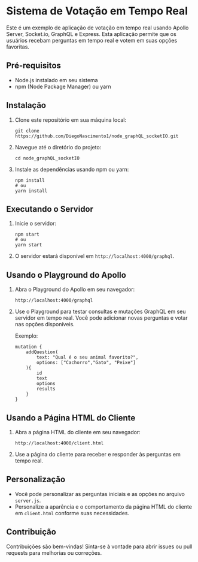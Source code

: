 # Sistema de Votação em Tempo Real

Este é um exemplo de aplicação de votação em tempo real usando Apollo Server, Socket.io, GraphQL e Express. Esta aplicação permite que os usuários recebam perguntas em tempo real e votem em suas opções favoritas.

## Pré-requisitos

- Node.js instalado em seu sistema
- npm (Node Package Manager) ou yarn

## Instalação

1. Clone este repositório em sua máquina local:

   ```
   git clone https://github.com/DiegoNascimento1/node_graphQL_socketIO.git
   ```

2. Navegue até o diretório do projeto:

   ```
   cd node_graphQL_socketIO
   ```

3. Instale as dependências usando npm ou yarn:

   ```
   npm install
   # ou
   yarn install
   ```

## Executando o Servidor

1. Inicie o servidor:

   ```
   npm start
   # ou
   yarn start
   ```

2. O servidor estará disponível em `http://localhost:4000/graphql`.

## Usando o Playground do Apollo

1. Abra o Playground do Apollo em seu navegador:

   ```
   http://localhost:4000/graphql
   ```

2. Use o Playground para testar consultas e mutações GraphQL em seu servidor em tempo real. Você pode adicionar novas perguntas e votar nas opções disponíveis.

    Exemplo:

    ```
    mutation {
        addQuestion(
            text: "Qual é o seu animal favorito?", 
            options: ["Cachorro","Gato", "Peixe"]
        ){
            id
            text
            options
            results
        }  
    }
    ```

## Usando a Página HTML do Cliente

1. Abra a página HTML do cliente em seu navegador:

   ```
   http://localhost:4000/client.html
   ```

2. Use a página do cliente para receber e responder às perguntas em tempo real.

## Personalização

- Você pode personalizar as perguntas iniciais e as opções no arquivo `server.js`.
- Personalize a aparência e o comportamento da página HTML do cliente em `client.html` conforme suas necessidades.

## Contribuição

Contribuições são bem-vindas! Sinta-se à vontade para abrir issues ou pull requests para melhorias ou correções.